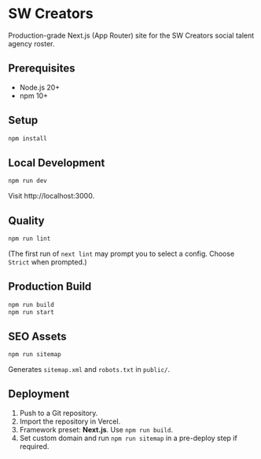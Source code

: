 # SW Creators

Production-grade Next.js (App Router) site for the SW Creators social talent agency roster.

## Prerequisites

- Node.js 20+
- npm 10+

## Setup

```bash
npm install
```

## Local Development

```bash
npm run dev
```

Visit http://localhost:3000.

## Quality

```bash
npm run lint
```

(The first run of `next lint` may prompt you to select a config. Choose `Strict` when prompted.)

## Production Build

```bash
npm run build
npm run start
```

## SEO Assets

```bash
npm run sitemap
```

Generates `sitemap.xml` and `robots.txt` in `public/`.

## Deployment

1. Push to a Git repository.
2. Import the repository in Vercel.
3. Framework preset: **Next.js**. Use `npm run build`.
4. Set custom domain and run `npm run sitemap` in a pre-deploy step if required.

